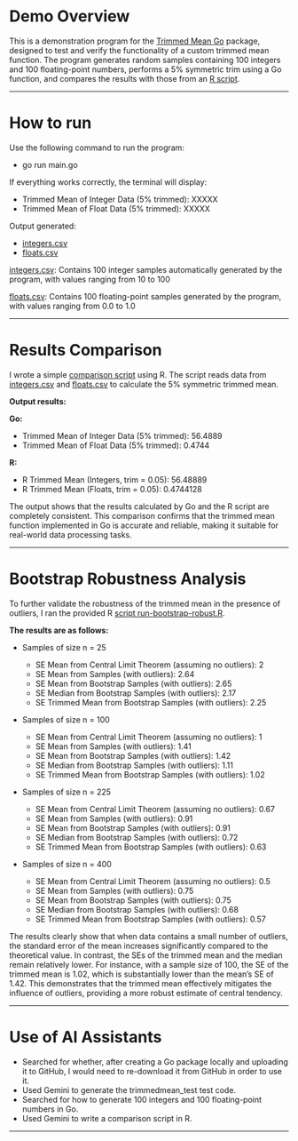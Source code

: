 # Demo Overview
This is a demonstration program for the [Trimmed Mean Go](https://github.com/ryanzhou425/Ziren-Zhou-Week-9-Assignment-trimmed-mean-demo) package, designed to test and verify the functionality of a custom trimmed mean function. The program generates random samples containing 100 integers and 100 floating-point numbers, performs a 5% symmetric trim using a Go function, and compares the results with those from an [R script](trimmed_mean.R).

---

# How to run
Use the following command to run the program:
- go run main.go

If everything works correctly, the terminal will display:
- Trimmed Mean of Integer Data (5% trimmed): XXXXX
- Trimmed Mean of Float Data   (5% trimmed): XXXXX

Output generated:
- [integers.csv](integers.csv)
- [floats.csv](floats.csv)

[integers.csv](integers.csv): Contains 100 integer samples automatically generated by the program, with values ranging from 10 to 100

[floats.csv](floats.csv): Contains 100 floating-point samples generated by the program, with values ranging from 0.0 to 1.0

---

# Results Comparison
I wrote a simple [comparison script](trimmed_mean.R) using R. The script reads data from [integers.csv](integers.csv) and [floats.csv](floats.csv) to calculate the 5% symmetric trimmed mean.

**Output results:**

**Go:**
- Trimmed Mean of Integer Data (5% trimmed): 56.4889
- Trimmed Mean of Float Data   (5% trimmed): 0.4744

**R:**
- R Trimmed Mean (Integers, trim = 0.05): 56.48889
- R Trimmed Mean (Floats, trim = 0.05): 0.4744128

The output shows that the results calculated by Go and the R script are completely consistent. This comparison confirms that the trimmed mean function implemented in Go is accurate and reliable, making it suitable for real-world data processing tasks.

---

# Bootstrap Robustness Analysis
To further validate the robustness of the trimmed mean in the presence of outliers, I ran the provided R [script run-bootstrap-robust.R](run-bootstrap-robust.R).

**The results are as follows:**

- Samples of size n = 25
  - SE Mean from Central Limit Theorem (assuming no outliers): 2
  - SE Mean from Samples (with outliers): 2.64
  - SE Mean from Bootstrap Samples (with outliers): 2.65
  - SE Median from Bootstrap Samples (with outliers): 2.17
  - SE Trimmed Mean from Bootstrap Samples (with outliers): 2.25

- Samples of size n = 100
  - SE Mean from Central Limit Theorem (assuming no outliers): 1
  - SE Mean from Samples (with outliers): 1.41
  - SE Mean from Bootstrap Samples (with outliers): 1.42
  - SE Median from Bootstrap Samples (with outliers): 1.11
  - SE Trimmed Mean from Bootstrap Samples (with outliers): 1.02

- Samples of size n = 225
  - SE Mean from Central Limit Theorem (assuming no outliers): 0.67
  - SE Mean from Samples (with outliers): 0.91
  - SE Mean from Bootstrap Samples (with outliers): 0.91
  - SE Median from Bootstrap Samples (with outliers): 0.72
  - SE Trimmed Mean from Bootstrap Samples (with outliers): 0.63

- Samples of size n = 400
  - SE Mean from Central Limit Theorem (assuming no outliers): 0.5
  - SE Mean from Samples (with outliers): 0.75
  - SE Mean from Bootstrap Samples (with outliers): 0.75
  - SE Median from Bootstrap Samples (with outliers): 0.68
  - SE Trimmed Mean from Bootstrap Samples (with outliers): 0.57

The results clearly show that when data contains a small number of outliers, the standard error of the mean increases significantly compared to the theoretical value. In contrast, the SEs of the trimmed mean and the median remain relatively lower. For instance, with a sample size of 100, the SE of the trimmed mean is 1.02, which is substantially lower than the mean’s SE of 1.42. This demonstrates that the trimmed mean effectively mitigates the influence of outliers, providing a more robust estimate of central tendency.

---

# Use of AI Assistants
- Searched for whether, after creating a Go package locally and uploading it to GitHub, I would need to re-download it from GitHub in order to use it.
- Used Gemini to generate the trimmedmean_test test code.
- Searched for how to generate 100 integers and 100 floating-point numbers in Go.
- Used Gemini to write a comparison script in R.

---
